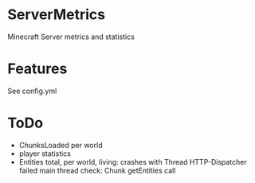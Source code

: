 # ServerMetrics
Minecraft Server metrics and statistics

# Features
See config.yml

# ToDo

- ChunksLoaded per world
- player statistics
- Entities total, per world, living: crashes with Thread HTTP-Dispatcher failed main thread check: Chunk getEntities call